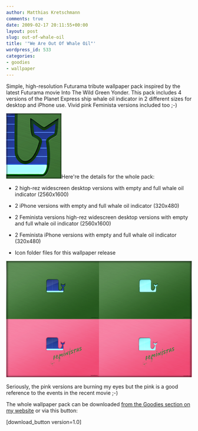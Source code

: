 ```yaml
---
author: Matthias Kretschmann
comments: true
date: 2009-02-17 20:11:55+00:00
layout: post
slug: out-of-whale-oil
title: '"We Are Out Of Whale Oil"'
wordpress_id: 533
categories:
- goodies
- wallpaper
---
```


Simple, high-resolution Futurama tribute wallpaper pack inspired by the latest Futurama movie Into The Wild Green Yonder. This pack includes 4 versions of the Planet Express ship whale oil indicator in 2 different sizes for desktop and iPhone use. Vivid pink Feminista versions included too ;-)

<!-- more -->
![Futurama: Out Of Whale Oil Wallpaper Detail](/media/out_of_whale_oil_detail.png)Here're the details for the whole pack:




  * 2 high-rez widescreen desktop versions with empty and full whale oil indicator (2560x1600)


  * 2 iPhone versions with empty and full whale oil indicator (320x480)


  * 2 Feminista versions high-rez widescreen desktop versions with empty and full whale oil indicator (2560x1600)


  * 2 Feminista iPhone versions with empty and full whale oil indicator (320x480)


  * Icon folder files for this wallpaper release



[![Futurama: Out Of Whale Oil Wallpaper Pack by kremalicious](/media/out-of-whale-oil-overview.png)](http://www.kremalicious.com/goodies/#wall)

Seriously, the pink versions are burning my eyes but the pink is a good reference to the events in the recent movie ;-)

The whole wallpaper pack can be downloaded [from the Goodies section on my website](http://www.kremalicious.com/goodies/) or via this button:

[download_button version=1.0]
